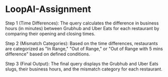 # LoopAI-Assignment
Step 1 (Time Differences): The query calculates the difference in business hours (in minutes) between Grubhub and Uber Eats for each restaurant by comparing their opening and closing times.

Step 2 (Mismatch Categories): Based on the time differences, restaurants are categorized as "In Range," "Out of Range," or "Out of Range with 5 mins difference" based on defined conditions.

Step 3 (Final Output): The final query displays the Grubhub and Uber Eats slugs, their business hours, and the mismatch category for each restaurant.
